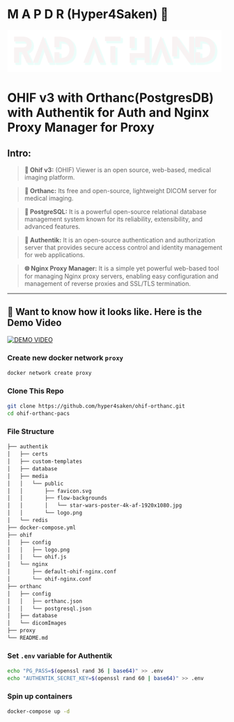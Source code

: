 # M A P D R (Hyper4Saken) 🤘

![MAPDR](https://github.com/hyper4saken/ohif-orthanc-pacs/blob/main/ohif/config/logo.png)

# OHIF v3 with Orthanc(PostgresDB) with Authentik for Auth and Nginx Proxy Manager for Proxy

## Intro:
> **🩻 Ohif v3:** (OHIF) Viewer is an open source, web-based, medical imaging platform.

> **📀 Orthanc:** Its free and open-source, lightweight DICOM server for medical imaging.

> **🐘 PostgreSQL:** It is a powerful open-source relational database management system known for its reliability, extensibility, and advanced features.

> **🔐 Authentik:** It is an open-source authentication and authorization server that provides secure access control and identity management for web applications.

> **🌐 Nginx Proxy Manager:** It is a simple yet powerful web-based tool for managing Nginx proxy servers, enabling easy configuration and management of reverse proxies and SSL/TLS termination.

---
## 🤔 Want to know how it looks like. Here is the Demo Video
[![DEMO VIDEO](https://img.youtube.com/vi/2Sde7z1E_y8/0.jpg)](https://www.youtube.com/watch?v=Y2Sde7z1E_y8)

### Create new docker network `proxy`

```bash
docker network create proxy
```

### Clone This Repo

```bash
git clone https://github.com/hyper4saken/ohif-orthanc.git
cd ohif-orthanc-pacs
```

### File Structure

```bash
├── authentik
│   ├── certs
│   ├── custom-templates
│   ├── database
│   ├── media
│   │   └── public
│   │       ├── favicon.svg
│   │       ├── flow-backgrounds
│   │       │   └── star-wars-poster-4k-af-1920x1080.jpg
│   │       └── logo.png
│   └── redis
├── docker-compose.yml
├── ohif
│   ├── config
│   │   ├── logo.png
│   │   └── ohif.js
│   └── nginx
│       ├── default-ohif-nginx.conf
│       └── ohif-nginx.conf
├── orthanc
│   ├── config
│   │   ├── orthanc.json
│   │   └── postgresql.json
│   ├── database
│   └── dicomImages
├── proxy
└── README.md
```

### Set `.env` variable for Authentik

```bash
echo "PG_PASS=$(openssl rand 36 | base64)" >> .env
echo "AUTHENTIK_SECRET_KEY=$(openssl rand 60 | base64)" >> .env
```

### Spin up containers

```bash
docker-compose up -d
```

